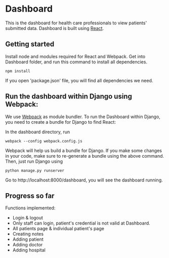 # Dashboard
This is the dashboard for health care professionals to view patients' submitted data.
Dashboard is built using [React](https://reactjs.org/).

## Getting started
Install node and modules required for React and Webpack.
Get into Dashboard folder, and run this command to install all dependencies.
```
npm install
```
If you open 'package.json' file, you will find all dependencies we need.

## Run the dashboard within Django using Webpack:
We use [Webpack](https://webpack.js.org/) as module bundler. To run the Dashboard within Django, you need to create a bundle for Django to find React:

In the dashboard directory, run
```
webpack --config webpack.config.js
```

Webpack will help us build a bundle for Django. If you make some changes in your code, make sure to re-generate a bundle using the above command. Then, just run Django using
```
python manage.py runserver
```
Go to http://localhost:8000/dashboard, you will see the dashboard running.

## Progress so far
Functions implemented:
* Login & logout
* Only staff can login, patient's credential is not valid at Dashboard.
* All patients page & individual patient's page
* Creating notes
* Adding patient
* Adding doctor
* Adding hospital
